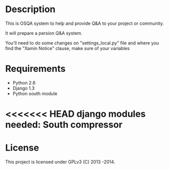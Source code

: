 Description
===========

This is OSQA system to help and provide Q&A to your project or community.

It will prepare a persion Q&A system.

You'll need to do some changes on "settings_local.py" file and 
where you find the "Xamin Notice" clause, make sure of your variables

Requirements
============
 - Python 2.6 
 - Django 1.3 
 - Python south module

<<<<<<< HEAD
django modules needed:
    South
    compressor
=======
License
=======
This project is licensed under GPLv3
(C) 2013 -2014.

